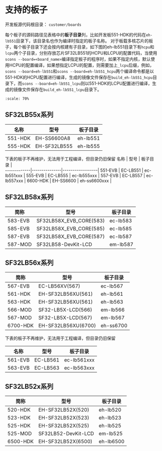 # 支持的板子

开发板源代码根目录： `customer/boards`

每个板子的源码路径见表格中的**板子目录**列，比如开发板551-HDK的代码在`eh-lb551`目录下，该目录名也作为编译时指定的板子名称。
对于板载多核芯片的板子，每个板子目录下还会按内核建有子目录，如下图的eh-lb551目录下有`hcpu`和`lcpu`两个子目录，分别存放芯片SF32LB551的HCPU和LCPU的配置代码，当使用`scons --board=<board_name>`编译指定板子的程序时，如果不指定内核，默认使用HCPU的配置编译，如果想指定LCPU的配置，则需要加上`_lcpu`后缀，例如，`scons --board=eh-lb551`和`scons --board=eh-lb551_hcpu`两个编译命令都是以551-HDK的HCPU配置进行编译，生成的镜像文件保存在`build_eh-lb551_hcpu`目录下，而`scons --board=eh-lb551_lcpu`则以551-HDK的LCPU配置进行编译，生成的镜像文件保存在`build_eh-lb551_lcpu`目录下。

```{image} assets/folder.png
:scale: 70%
```

<!-- 
| left | center | right |
| :--- | :----: | ----: |
| a    | b      | c     | -->


## SF32LB55x系列

名称         |  型号          |    板子目录   |    
-------------|---------------|--------------|
551-HDK       | EH-SS6600A8   |   eh-lb551    | 
555-HDK       | EH-SF32LB555  |   eh-lb555    | 


下表的板子不再维护，无法用于工程编译，但目录仍旧保留
名称         |  型号          |    板子目录      |    
-------------|---------------|------------------|
551-EVB       | EC-LB551     |   ec-lb551xxx    | 
555-EVB       | EC-LB555     |   ec-lb555xxx    | 
557-EVB       | EC-LB557     |   ec-lb557xxx    | 
6600-HDK      | EH-SS6600    |   eh-ss6600xxx   | 


## SF32LB58x系列

简称         |  型号                      |    板子目录   |    
-------------|---------------------------|--------------|
583-EVB       | SF32LB58X_EVB_CORE(583)   |   ec-lb583    | 
585-EVB       | SF32LB58X_EVB_CORE(585)   |   ec-lb585    | 
587-EVB       | SF32LB58X_EVB_CORE(587)   |   ec-lb587    | 
587-MOD       | SF32LB58-DevKit-LCD       |   em-lb587    | 


## SF32LB56x系列

简称          |  型号                      |    板子目录   |    
--------------|---------------------------|--------------|
567-EVB       | EC-LB56XV(567)            |   ec-lb567    | 
561-HDK       | EH-SF32LB56XU(561)        |   eh-lb561    | 
563-HDK       | EH-SF32LB56XU(561)        |   eh-lb563    | 
566-MOD       | SF32-LB5X-LCD(566)        |   em-lb566    | 
567-MOD       | SF32-LB5X-LCD(567)        |   em-lb567    | 
6700-HDK      | EH-SF32LB56XU(6700)       |   eh-ss6700   | 


下表的板子不再维护，无法用于工程编译，但目录仍旧保留

名称         |  型号          |    板子目录      |    
-------------|---------------|------------------|
561-EVB       | EC-LB561     |   ec-lb561xxx    | 
563-EVB       | EC-LB563     |   ec-lb563xxx    | 



## SF32LB52x系列

简称         |  型号                      |    板子目录   |    
-------------|---------------------------|--------------|
520-HDK      | EH-SF32LB52X(520)         |   eh-lb520    | 
523-HDK      | EH-SF32LB52X(523)         |   eh-lb523    | 
525-HDK      | EH-SF32LB52X(525)         |   eh-lb525    | 
525-MOD      | SF32LB52-DevKit-LCD       |   em-lb525    | 
6500-HDK     | EH-SF32LB52X(6500)        |   eh-lb6500   | 
